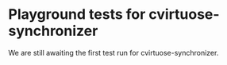 # Playground tests for cvirtuose-synchronizer
We are still awaiting the first test run for cvirtuose-synchronizer.
